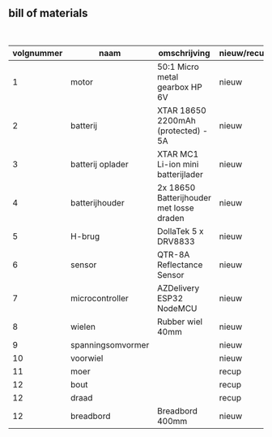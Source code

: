 ## bill of materials
<br />

|volgnummer|naam|omschrijving|nieuw/recup|kostprijs/stuk|aantal|subtotaal|
|----------|----|------------|-----------|---------|------|---------|
|         1|             motor|            50:1 Micro metal gearbox HP 6V|      nieuw|          2,04|     2|     4,08|
|         2|          batterij|       XTAR 18650 2200mAh (protected) - 5A|      nieuw|          4,45|     2|     8,90|
|         3|  batterij oplader|        XTAR MC1 Li-ion mini batterijlader|      nieuw|          6,95|     1|     6,95|
|         4|    batterijhouder|  2x 18650 Batterijhouder met losse draden|      nieuw|          0,32|     1|     0,32|
|         5|            H-brug|                      DollaTek 5 x DRV8833|      nieuw|          5,47|     1|     5,47|
|         6|            sensor|                 QTR-8A Reflectance Sensor|      nieuw|         10,39|     1|    10,39|
|         7|   microcontroller|                  AZDelivery ESP32 NodeMCU|      nieuw|          7,60|     1|     7,60|
|         8|            wielen|                          Rubber wiel 40mm|      nieuw|          3,15|     2|     6,30|
|         9| spanningsomvormer|            |      nieuw|              |     1|         |
|        10|          voorwiel|            |      nieuw|              |      |         |
|        11|              moer|            |      recup|             0|     8|        0|
|        12|              bout|            |      recup|             0|     8|        0|
|        12|             draad|            |      recup|             0|      |        0|
|        12|         breadbord|                           Breadbord 400mm|      nieuw|          1,02|     1|     1,02|
